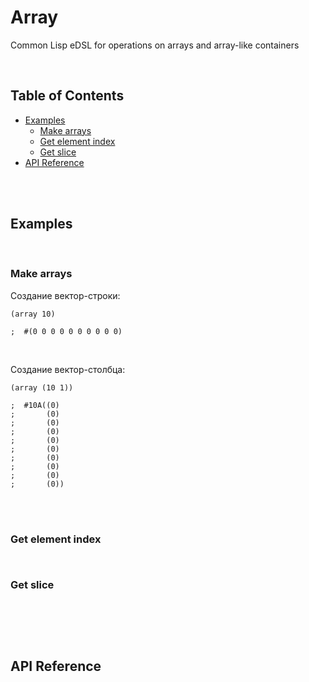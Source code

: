# Array
Common Lisp eDSL for operations on arrays and array-like containers

<br>

## Table of Contents

* [Examples](#examples)
  * [Make arrays](#make-arrays)
  * [Get element index](#get-element-index)
  * [Get slice](#get-slice)
* [API Reference](#api-reference)

<br>
<br>

## Examples

<br>

### Make arrays

Создание вектор-строки:
```common-lisp
(array 10)
```
```common-lisp
;  #(0 0 0 0 0 0 0 0 0 0)
```

<br>

Создание вектор-столбца:
```common-lisp
(array (10 1))
```
```common-lisp
;  #10A((0)
;       (0)
;       (0)
;       (0)
;       (0)
;       (0)
;       (0)
;       (0)
;       (0)
;       (0))
```

<br>
<br>

### Get element index

```common-lisp

```
```common-lisp

```

### Get slice

```common-lisp

```

```common-lisp

```

<br>
<br>

## API Reference













